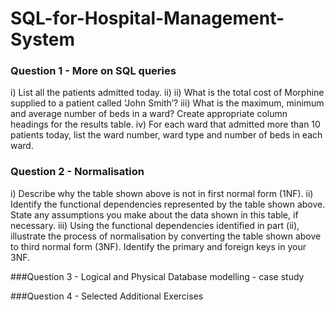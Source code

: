 # SQL-for-Hospital-Management-System

### Question 1 - More on SQL queries 
i) List all the patients admitted today.
ii) ii) What is the total cost of Morphine supplied to a patient called ‘John Smith’? 
iii) What is the maximum, minimum and average number of beds in a ward? Create appropriate column headings for the results table.
iv) For each ward that admitted more than 10 patients today, list the ward number, ward type and number of beds in each ward.

### Question 2 - Normalisation
i) Describe why the table shown above is not in first normal form (1NF).
ii) Identify the functional dependencies represented by the table shown above. State any assumptions you make about the data shown in this table, if necessary.
iii) Using the functional dependencies identified in part (ii), illustrate the process of normalisation by converting the table shown above to third normal form (3NF). Identify the primary and foreign keys in your 3NF. 

###Question 3 - Logical and Physical Database modelling - case study

###Question 4 - Selected Additional Exercises 
